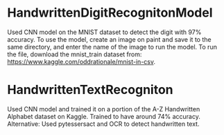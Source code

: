 # HandwrittenDigitRecognitonModel
Used CNN model on the MNIST dataset to detect the digit with 97% accuracy. To use the model, create an image on paint and save it to the same directory, and enter the name of the image to run the model. To run the file, download the mnist_train dataset from: https://www.kaggle.com/oddrationale/mnist-in-csv.
# HandwrittenTextRecogniton
Used CNN model and trained it on a portion of the A-Z Handwritten Alphabet dataset on Kaggle. Trained to have around 74% accuracy.
Alternative: Used pytessersact and OCR to detect handwritten text.
